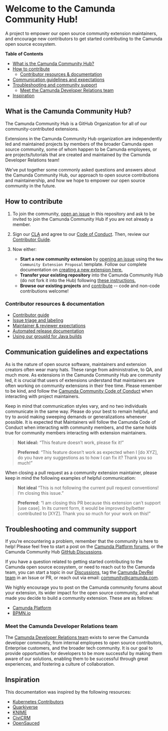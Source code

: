 # Welcome to the Camunda Community Hub!
A project to empower our open source community extension maintainers, and encourage new contributors to get started contributing to the Camunda open source ecosystem.

**Table of Contents**

- [What is the Camunda Community Hub?](#what-is-the-camunda-community-hub)
- [How to contribute](#how-to-contribute)
  - [Contributor resources & documentation](#contributor-resources--documentation)
- [Communication guidelines and expectations](#communication-guidelines-and-expectations)
- [Troubleshooting and community support](#troubleshooting-and-community-support)
  - [Meet the Camunda Developer Relations team](#meet-the-camunda-developer-relations-team)
- [Inspiration](#inspiration)

## What is the Camunda Community Hub?

The Camunda Community Hub is a GitHub Organization for all of our community-contributed extensions. 

Extensions in the Camunda Community Hub organization are independently led and maintained projects by members of the broader Camunda open source community, some of whom happen to be Camunda employees, or are projects/tutorials that are created and maintained by the Camunda Developer Relations team!

We’ve put together some commonly asked questions and answers about the Camunda Community Hub, our approach to open source contributions and maintainership, and how we hope to empower our open source community in the future. 

## How to contribute

1. To join the community, [open an issue](https://github.com/camunda-community-hub/community/issues) in this repository and ask to be invited to join the Camunda Community Hub if you are not already a member.

2. Sign our [CLA](https://cla-assistant.io/camunda-community-hub/community) and agree to our [Code of Conduct](https://camunda.com/events/code-conduct/). Then, review our [Contributor Guide](CONTRIBUTING.MD).

3. Now either:
    * **Start a new community extension** by [opening an issue](https://github.com/Camunda-Community-Hub/community/issues/new/choose) using the `New Community Extension Proposal` template. Follow our complete documentation on [creating a new extension here.](creating-new-extensions)
    * **Transfer your existing repository** into the Camunda Community Hub (do not fork it into the Hub) following [these instructions.](transferring-extensions.md)
    * **Browse our existing projects** and [contribute](CONTRIBUTING.MD) -- code and non-code contributions welcome!

### Contributor resources & documentation
* [Contributor guide](https://github.com/camunda-community-hub/community/blob/main/CONTRIBUTING.MD)
* [Issue triage and labeling](https://github.com/camunda-community-hub/community/blob/main/issue-triage.md)
* [Maintainer & reviewer expectations]([#maintainer-reviewer-expectations.md](https://github.com/camunda-community-hub/community/blob/main/maintainer-reviewer-expectations.md))
* [Automated release documentation](https://github.com/camunda-community-hub/community/blob/main/RELEASE.MD)
* [Using our groupId for Java builds](https://github.com/camunda-community-hub/community/blob/main/groupId.md)

## Communication guidelines and expectations

As is the nature of open source software, maintainers and extension creators often wear many hats. These range from administrative, to QA, and much more. As extensions in the Camunda Community Hub are community led, it is crucial that users of extensions understand that maintainers are often working on community extensions in their free time. Please remember to be kind, and follow the [Camunda Community Code of Conduct](https://camunda.com/events/code-conduct/) when interacting with project maintainers.

Keep in mind that communication styles vary, and no two individuals communicate in the same way. Please do your best to remain helpful, and try to avoid making sweeping demands or generalizations whenever possible. It is expected that Maintainers will follow the Camunda Code of Conduct when interacting with community members, and the same holds true for community members interacting with extension maintainers.

> **Not ideal:** “This feature doesn’t work, please fix it!”

> **Preferred:** “This feature doesn’t work as expected when I [do XYZ], do you have any suggestions as to how I can fix it? Thank you so much!”

When closing a pull request as a community extension maintainer, please keep in mind the following examples of helpful communication:

> **Not ideal** “This is not following the current pull request conventions! I’m closing this issue.”

> **Preferred:** “I am closing this PR because this extension can’t support [use case]. In its current form, it would be improved by/better contributed to [XYZ]. Thank you so much for your work on this!”

## Troubleshooting and community support

If you’re encountering a problem, remember that the community is here to help! Please feel free to start a post on the [Camunda Platform forums](https://forum.camunda.io), or the Camunda Community Hub [GitHub Discussions](https://github.com/camunda-community-hub/community/discussions). 

If you have a question related to getting started contributing to the Camunda open source ecosystem, or need to reach out to the Camunda team, you can start a topic in our [Discussions](https://github.com/camunda-community-hub/community/discussions), tag the [Camunda DevRel team](https://github.com/orgs/camunda-community-hub/teams/devrel) in an Issue or PR, or reach out via email: community@camunda.com. 

 We highly encourage you to post on the Camunda community forums about your extension, its wider impact for the open source community, and what made you decide to build a community extension. These are as follows:

* [Camunda Platform](https://forum.camunda.io/)
* [BPMN.io](https://forum.bpmn.io/)

### Meet the Camunda Developer Relations team

The [Camunda Developer Relations team](https://github.com/Camunda-Community-Hub/devrel-team) exists to serve the Camunda developer community, from internal employees to open source contributors, Enterprise customers, and the broader tech community. It is our goal to provide opportunities for developers to be more successful by making them aware of our solutions, enabling them to be successful through great experiences, and fostering a culture of collaboration.

## Inspiration

This documentation was inspired by the following resources:

* [Kubernetes Contributors](https://www.kubernetes.dev/)
* [Quarkiverse](https://quarkus.io/blog/quarkiverse/)
* [KNIME](https://docs.knime.com)
* [CiviCRM](https://docs.civicrm.org/)
* [OpenSauced](https://github.com/open-sauced/open-sauced)
